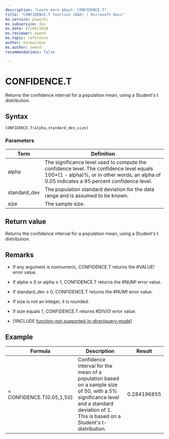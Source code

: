 ```yaml
---
description: "Learn more about: CONFIDENCE.T"
title: "CONFIDENCE.T function (DAX) | Microsoft Docs"
ms.service: powerbi 
ms.subservice: dax 
ms.date: 07/05/2020
ms.reviewer: owend
ms.topic: reference
author: minewiskan
ms.author: owend 
recommendations: false

---
```

# CONFIDENCE.T

Returns the confidence interval for a population mean, using a Student's t distribution.  
  
## Syntax  
  
```dax
CONFIDENCE.T(alpha,standard_dev,size)  
```
  
### Parameters  
  
|Term|Definition|  
|--------|--------------|  
|alpha|The significance level used to compute the confidence level. The confidence level equals 100*(1 - alpha)%, or in other words, an alpha of 0.05 indicates a 95 percent confidence level.|  
|standard_dev|The population standard deviation for the data range and is assumed to be known.|  
|size|The sample size.|  
  
## Return value

Returns the confidence interval for a population mean, using a Student's t distribution.  
  
## Remarks

- If any argument is nonnumeric, CONFIDENCE.T returns the #VALUE! error value.  
  
- If alpha ≤ 0 or alpha ≥ 1, CONFIDENCE.T returns the #NUM! error value.  
  
- If standard_dev ≤ 0, CONFIDENCE.T returns the #NUM! error value.  
  
- If size is not an integer, it is rounded.  
  
- If size equals 1, CONFIDENCE.T returns #DIV/0! error value.  

- [!INCLUDE [function-not-supported-in-directquery-mode](includes/function-not-supported-in-directquery-mode.md)]

## Example  
  
|Formula|Description|Result|  
|-----------|---------------|----------|  
|= CONFIDENCE.T(0.05,1,50)|Confidence interval for the mean of a population based on a sample size of 50, with a 5% significance level and a standard deviation of 1. This is based on a Student's t-distribution.|0.284196855|  
